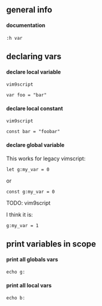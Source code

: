 ## general info

#### documentation

```
:h var
```

## declaring vars

#### declare local variable

```
vim9script

var foo = "bar"
```

#### declare local constant

```
vim9script

const bar = "foobar"
```

#### declare global variable

This works for legacy vimscript:
```
let g:my_var = 0
```
or
```
const g:my_var = 0
```

TODO: vim9script

I think it is:
```
g:my_var = 1
```

## print variables in scope

#### print all globals vars

```
echo g:
```

#### print all local vars

```
echo b:
```
